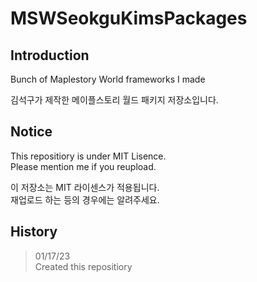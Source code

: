 # MSWSeokguKimsPackages

## Introduction
Bunch of Maplestory World frameworks I made

김석구가 제작한 메이플스토리 월드 패키지 저장소입니다.

## Notice
This repositiory is under MIT Lisence.  
Please mention me if you reupload.

이 저장소는 MIT 라이센스가 적용됩니다.  
재업로드 하는 등의 경우에는 알려주세요.

## History
> 01/17/23  
> Created this repositiory
